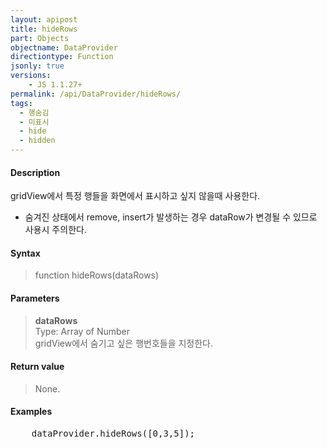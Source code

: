```yaml
---
layout: apipost
title: hideRows
part: Objects
objectname: DataProvider
directiontype: Function
jsonly: true
versions:
    - JS 1.1.27+
permalink: /api/DataProvider/hideRows/
tags:
  - 행숨김
  - 미표시
  - hide
  - hidden
---
```



#### Description

 gridView에서 특정 행들을 화면에서 표시하고 싶지 않을때 사용한다.   
 * 숨겨진 상태에서 remove, insert가 발생하는 경우 dataRow가 변경될 수 있므로 사용시 주의한다.  
 
#### Syntax

> function hideRows(dataRows)  

#### Parameters

> **dataRows**  
> Type: Array of Number  
> gridView에서 숨기고 싶은 행번호들을 지정한다.   
 

#### Return value

> None.  

#### Examples 

<pre class="prettyprint">
    dataProvider.hideRows([0,3,5]);
</pre>

